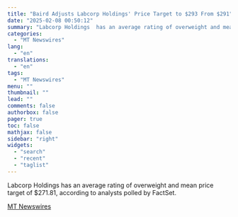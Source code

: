 ```yaml
---
title: "Baird Adjusts Labcorp Holdings' Price Target to $293 From $291"
date: "2025-02-08 00:50:12"
summary: "Labcorp Holdings  has an average rating of overweight and mean price target of $271.81, according to analysts polled by FactSet."
categories:
  - "MT Newswires"
lang:
  - "en"
translations:
  - "en"
tags:
  - "MT Newswires"
menu: ""
thumbnail: ""
lead: ""
comments: false
authorbox: false
pager: true
toc: false
mathjax: false
sidebar: "right"
widgets:
  - "search"
  - "recent"
  - "taglist"
---
```


Labcorp Holdings has an average rating of overweight and mean price target of $271.81, according to analysts polled by FactSet.

[MT Newswires](https://www.tradingview.com/news/mtnewswires.com:20250207:A3312822:0/)
